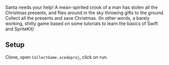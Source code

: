 
Santa needs your help! A mean-spirited crook of a man has stolen all the Christmas
presents, and flies around in the sky throwing gifts to the ground. Collect all
the presents and save Christmas. (In other words, a barely working, shitty game based 
on some tutorials to learn the basics of Swift and SpriteKit)

## Setup

Clone, open `CollectGame.xcodeproj`, click on run.
